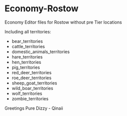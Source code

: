 # Economy-Rostow
Economy Editor files for Rostow without pre Tier locations

Including all territories: 

* bear_territories
* cattle_territories
* domestic_animals_territories
* hare_territories
* hen_territories
* pig_territories
* red_deer_territories
* roe_deer_territories
* sheep_goat_territories
* wild_boar_territories
* wolf_territories
* zombie_territories

Greetings Pure Dizzy - Qinaii
